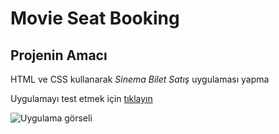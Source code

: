 # Movie Seat Booking
## Projenin Amacı

HTML ve CSS kullanarak _Sinema Bilet Satış_ uygulaması yapma

Uygulamayı test etmek için [tıklayın](https://mustafadurmaz.github.io/js_movie_seat_booking/)

![Uygulama görseli](https://mustafadurmaz.github.io/js_movie_seat_booking/screen.JPG)
